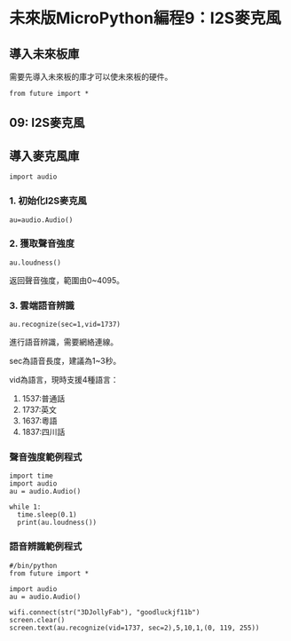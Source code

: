 # 未來版MicroPython編程9：I2S麥克風

## 導入未來板庫

需要先導入未來板的庫才可以使未來板的硬件。

    from future import *
    
## 09: I2S麥克風

## 導入麥克風庫

    import audio
    
### 1. 初始化I2S麥克風

    au=audio.Audio()
    
### 2. 獲取聲音強度

    au.loudness()
    
返回聲音強度，範圍由0~4095。

### 3. 雲端語音辨識

    au.recognize(sec=1,vid=1737)

進行語音辨識，需要網絡連線。

sec為語音長度，建議為1~3秒。

vid為語言，現時支援4種語言：

1. 1537:普通話
2. 1737:英文
3. 1637:粵語
4. 1837:四川話

### 聲音強度範例程式

    import time
    import audio
    au = audio.Audio() 
    
    while 1:
      time.sleep(0.1)
      print(au.loudness())
  
### 語音辨識範例程式

    #/bin/python
    from future import *
    
    import audio
    au = audio.Audio()

    wifi.connect(str("3DJollyFab"), "goodluckjf11b")
    screen.clear()
    screen.text(au.recognize(vid=1737, sec=2),5,10,1,(0, 119, 255))

